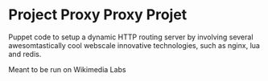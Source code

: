 # Project Proxy Proxy Projet #

Puppet code to setup a dynamic HTTP routing server by involving
several awesomtastically cool webscale innovative technologies,
such as nginx, lua and redis.

Meant to be run on Wikimedia Labs
